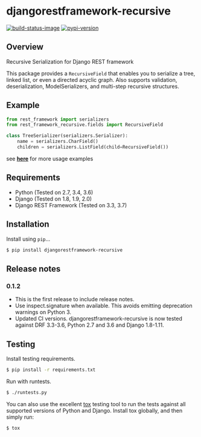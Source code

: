 # djangorestframework-recursive

[![build-status-image]][travis]
[![pypi-version]][pypi]

## Overview

Recursive Serialization for Django REST framework

This package provides a `RecursiveField` that enables you to serialize a tree,
linked list, or even a directed acyclic graph. Also supports validation,
deserialization, ModelSerializers, and multi-step recursive structures.


## Example

```python
from rest_framework import serializers
from rest_framework_recursive.fields import RecursiveField

class TreeSerializer(serializers.Serializer):
    name = serializers.CharField()
    children = serializers.ListField(child=RecursiveField())
```

see [**here**][tests] for more usage examples


## Requirements

* Python (Tested on 2.7, 3.4, 3.6)
* Django (Tested on 1.8, 1.9, 2.0)
* Django REST Framework (Tested on 3.3, 3.7)


## Installation

Install using `pip`...

```bash
$ pip install djangorestframework-recursive
```

## Release notes

### 0.1.2
* This is the first release to include release notes.
* Use inspect.signature when available. This avoids emitting deprecation warnings on Python 3.
* Updated CI versions. djangorestframework-recursive is now tested against DRF
  3.3-3.6, Python 2.7 and 3.6 and Django 1.8-1.11.

## Testing

Install testing requirements.

```bash
$ pip install -r requirements.txt
```

Run with runtests.

```bash
$ ./runtests.py
```

You can also use the excellent [tox](http://tox.readthedocs.org/en/latest/) testing tool to run the tests against all supported versions of Python and Django. Install tox globally, and then simply run:

```bash
$ tox
```


[build-status-image]: https://secure.travis-ci.org/heywbj/django-rest-framework-recursive.png?branch=master
[travis]: http://travis-ci.org/heywbj/django-rest-framework-recursive?branch=master
[pypi-version]: https://img.shields.io/pypi/v/djangorestframework-recursive.svg
[pypi]: https://pypi.python.org/pypi/djangorestframework-recursive
[tests]: https://github.com/heywbj/django-rest-framework-recursive/blob/master/tests/test_recursive.py
